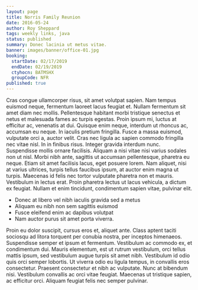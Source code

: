 ```yaml
---
layout: page
title: Norris Family Reunion
date: 2016-05-24
author: Roy Sheppard
tags: weekly links, java
status: published
summary: Donec lacinia ut metus vitae.
banner: images/banner/office-01.jpg
booking:
  startDate: 02/17/2019
  endDate: 02/19/2019
  ctyhocn: BATMSHX
  groupCode: NFR
published: true
---
```

Cras congue ullamcorper risus, sit amet volutpat sapien. Nam tempus euismod neque, fermentum laoreet lacus feugiat et. Nullam fermentum sit amet diam nec mollis. Pellentesque habitant morbi tristique senectus et netus et malesuada fames ac turpis egestas. Proin ipsum mi, luctus at efficitur ac, venenatis at dui. Quisque enim neque, interdum ut rhoncus ac, accumsan eu neque. In iaculis pretium fringilla. Fusce a massa euismod, vulputate orci a, auctor velit. Cras nec ligula ac sapien commodo fringilla nec vitae nisl.
In in finibus risus. Integer gravida interdum nunc. Suspendisse mollis ornare facilisis. Aliquam a nisi vitae nisi varius sodales non ut nisl. Morbi nibh ante, sagittis ut accumsan pellentesque, pharetra eu neque. Etiam sit amet facilisis lacus, eget posuere lorem. Nam aliquet, nisi at varius ultrices, turpis tellus faucibus ipsum, at auctor enim magna ut turpis. Maecenas id felis nec tortor vulputate pharetra non et mauris. Vestibulum in lectus erat. Proin pharetra lectus ut lacus vehicula, a dictum ex feugiat. Nullam et enim tincidunt, condimentum sapien vitae, pulvinar elit.

* Donec at libero vel nibh iaculis gravida sed a metus
* Aliquam eu nibh non sem sagittis euismod
* Fusce eleifend enim ac dapibus volutpat
* Nam auctor purus sit amet porta viverra.

Proin eu dolor suscipit, cursus eros et, aliquet ante. Class aptent taciti sociosqu ad litora torquent per conubia nostra, per inceptos himenaeos. Suspendisse semper et ipsum et fermentum. Vestibulum ac commodo ex, et condimentum dui. Mauris elementum, est ut rutrum vestibulum, orci tellus mattis ipsum, sed vestibulum augue turpis sit amet nibh. Vestibulum id odio quis orci semper lobortis. Ut viverra odio eu ligula tempus, in convallis eros consectetur. Praesent consectetur et nibh ac vulputate. Nunc at bibendum nisi. Vestibulum convallis ac orci vitae feugiat. Maecenas ut tristique sapien, ac efficitur orci. Aliquam feugiat felis nec semper pulvinar.
